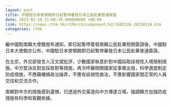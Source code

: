 ```yaml
---
layout: post
title: 中國駐日本使領館即日起暫停審發日本公民赴華普通簽證
date: 2023-01-10 21:08:39.000000000 +08:00
link: https://news.rthk.hk/rthk/ch/component/k2/1683326-20230110.htm
categories: rthk
---
```


繼中國駐南韓大使館發布通知，即日起暫停簽發南韓公民赴華短期簽證後，中國駐日本大使館亦公布，中國駐日本使領館即日起暫停審發日本公民赴華普通簽證。

在北京，外交部發言人汪文斌批評，少數國家執意針對中國採取歧視性入境限制措施，中方堅決反對並採取對等措施，再次呼籲相關國家從事實出發，科學適度制定防疫措施，不應藉機搞政治操弄，不應有歧視性做法，不應影響國家間正常的人員交往和交流合作。

南韓對中方的措施感到遺憾，已透過外交渠道向中方傳達立場，強調韓方加強防疫措施有科學和客觀依據。
